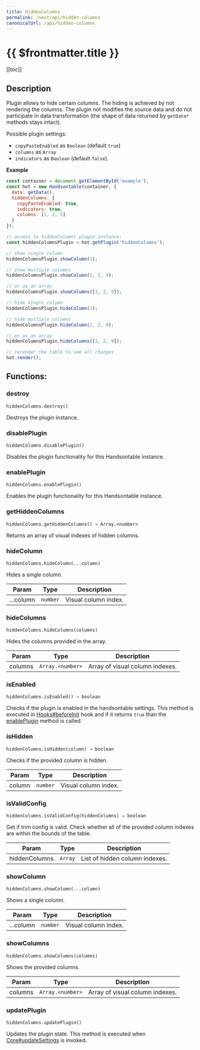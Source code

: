 ```yaml
---
title: HiddenColumns
permalink: /next/api/hidden-columns
canonicalUrl: /api/hidden-columns
---
```


# {{ $frontmatter.title }}

[[toc]]

## Description


Plugin allows to hide certain columns. The hiding is achieved by not rendering the columns. The plugin not modifies
the source data and do not participate in data transformation (the shape of data returned by `getData*` methods stays intact).

Possible plugin settings:
 * `copyPasteEnabled` as `Boolean` (default `true`)
 * `columns` as `Array`
 * `indicators` as `Boolean` (default `false`).


**Example**  
```js
const container = document.getElementById('example');
const hot = new Handsontable(container, {
  data: getData(),
  hiddenColumns: {
    copyPasteEnabled: true,
    indicators: true,
    columns: [1, 2, 5]
  }
});

// access to hiddenColumns plugin instance:
const hiddenColumnsPlugin = hot.getPlugin('hiddenColumns');

// show single column
hiddenColumnsPlugin.showColumn(1);

// show multiple columns
hiddenColumnsPlugin.showColumn(1, 2, 9);

// or as an array
hiddenColumnsPlugin.showColumns([1, 2, 9]);

// hide single column
hiddenColumnsPlugin.hideColumn(1);

// hide multiple columns
hiddenColumnsPlugin.hideColumn(1, 2, 9);

// or as an array
hiddenColumnsPlugin.hideColumns([1, 2, 9]);

// rerender the table to see all changes
hot.render();
```
## Functions:

### destroy
`hiddenColumns.destroy()`

Destroys the plugin instance.



### disablePlugin
`hiddenColumns.disablePlugin()`

Disables the plugin functionality for this Handsontable instance.



### enablePlugin
`hiddenColumns.enablePlugin()`

Enables the plugin functionality for this Handsontable instance.



### getHiddenColumns
`hiddenColumns.getHiddenColumns() ⇒ Array.<number>`

Returns an array of visual indexes of hidden columns.



### hideColumn
`hiddenColumns.hideColumn(...column)`

Hides a single column.


| Param | Type | Description |
| --- | --- | --- |
| ...column | <code>number</code> | Visual column index. |



### hideColumns
`hiddenColumns.hideColumns(columns)`

Hides the columns provided in the array.


| Param | Type | Description |
| --- | --- | --- |
| columns | <code>Array.&lt;number&gt;</code> | Array of visual column indexes. |



### isEnabled
`hiddenColumns.isEnabled() ⇒ boolean`

Checks if the plugin is enabled in the handsontable settings. This method is executed in [Hooks#beforeInit](./Hooks/#beforeInit)
hook and if it returns `true` than the [enablePlugin](#HiddenColumns+enablePlugin) method is called.



### isHidden
`hiddenColumns.isHidden(column) ⇒ boolean`

Checks if the provided column is hidden.


| Param | Type | Description |
| --- | --- | --- |
| column | <code>number</code> | Visual column index. |



### isValidConfig
`hiddenColumns.isValidConfig(hiddenColumns) ⇒ boolean`

Get if trim config is valid. Check whether all of the provided column indexes are within the bounds of the table.


| Param | Type | Description |
| --- | --- | --- |
| hiddenColumns | <code>Array</code> | List of hidden column indexes. |



### showColumn
`hiddenColumns.showColumn(...column)`

Shows a single column.


| Param | Type | Description |
| --- | --- | --- |
| ...column | <code>number</code> | Visual column index. |



### showColumns
`hiddenColumns.showColumns(columns)`

Shows the provided columns.


| Param | Type | Description |
| --- | --- | --- |
| columns | <code>Array.&lt;number&gt;</code> | Array of visual column indexes. |



### updatePlugin
`hiddenColumns.updatePlugin()`

Updates the plugin state. This method is executed when [Core#updateSettings](./Core/#updateSettings) is invoked.


